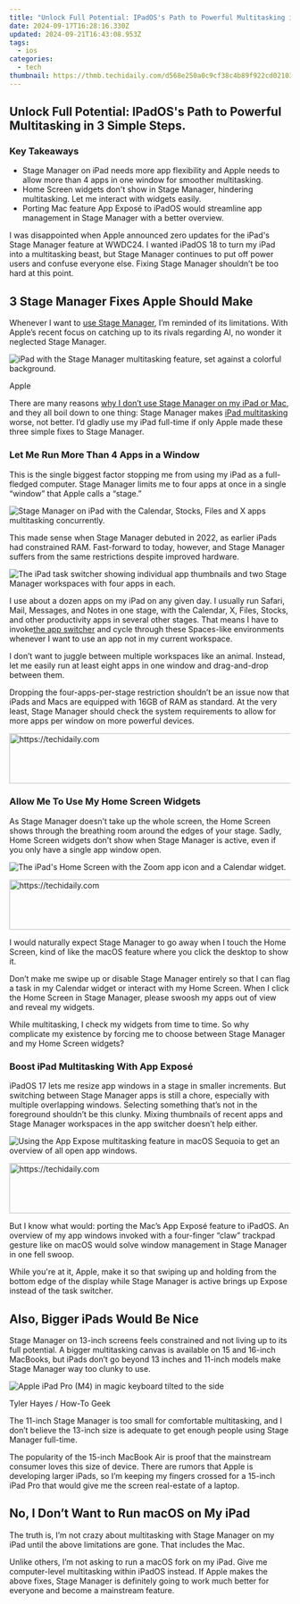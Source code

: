 ```yaml
---
title: "Unlock Full Potential: IPadOS's Path to Powerful Multitasking in 3 Simple Steps."
date: 2024-09-17T16:28:16.330Z
updated: 2024-09-21T16:43:08.953Z
tags:
  - ios
categories:
  - tech
thumbnail: https://thmb.techidaily.com/d568e250a0c9cf38c4b89f922cd02103ab4f1762aadda7b19c3a1266ed366a54.jpg
---
```


## Unlock Full Potential: IPadOS's Path to Powerful Multitasking in 3 Simple Steps.

### Key Takeaways

* Stage Manager on iPad needs more app flexibility and Apple needs to allow more than 4 apps in one window for smoother multitasking.
* Home Screen widgets don't show in Stage Manager, hindering multitasking. Let me interact with widgets easily.
* Porting Mac feature App Exposé to iPadOS would streamline app management in Stage Manager with a better overview.

 I was disappointed when Apple announced zero updates for the iPad's Stage Manager feature at WWDC24\. I wanted iPadOS 18 to turn my iPad into a multitasking beast, but Stage Manager continues to put off power users and confuse everyone else. Fixing Stage Manager shouldn’t be too hard at this point.

##  3 Stage Manager Fixes Apple Should Make

 Whenever I want to [use Stage Manager](https://extra-skills.techidaily.com/new-instilling-illusions-blur-wonders-in-adobes-visual-staging-tools/), I’m reminded of its limitations. With Apple’s recent focus on catching up to its rivals regarding AI, no wonder it neglected Stage Manager.

![iPad with the Stage Manager multitasking feature, set against a colorful background.](https://static1.howtogeekimages.com/wordpress/wp-content/uploads/2024/07/apple-ipados-17-stage-manager-ipad-multitasking.jpg) 

Apple

 There are many reasons [why I don’t use Stage Manager on my iPad or Mac](https://screen-activity-recording.techidaily.com/updated-2024-approved-top-12-best-tycoon-games-guaranteed-to-hook-you/), and they all boil down to one thing: Stage Manager makes [iPad multitasking](https://buynow-info.techidaily.com/style-meets-function-on-your-wrist-an-insightful-review-of-the-amazfit-gts-smartwatch/) worse, not better. I’d gladly use my iPad full-time if only Apple made these three simple fixes to Stage Manager.

###  Let Me Run More Than 4 Apps in a Window

 This is the single biggest factor stopping me from using my iPad as a full-fledged computer. Stage Manager limits me to four apps at once in a single “window” that Apple calls a “stage.”

![Stage Manager on iPad with the Calendar, Stocks, Files and X apps multitasking concurrently.](https://static1.howtogeekimages.com/wordpress/wp-content/uploads/2024/07/apple-ipados-18-stage-manager-multitasking-calendar-stocks-files-x-apps.jpg) 

 This made sense when Stage Manager debuted in 2022, as earlier iPads had constrained RAM. Fast-forward to today, however, and Stage Manager suffers from the same restrictions despite improved hardware.

![The iPad task switcher showing individual app thumbnails and two Stage Manager workspaces with four apps in each.](https://static1.howtogeekimages.com/wordpress/wp-content/uploads/2024/07/apple-ipados-18-stage-manager-workspaces-task-switcher.jpg) 

 I use about a dozen apps on my iPad on any given day. I usually run Safari, Mail, Messages, and Notes in one stage, with the Calendar, X, Files, Stocks, and other productivity apps in several other stages. That means I have to invoke[the app switcher](https://video-screen-grab.techidaily.com/updated-in-2024-ultimate-guide-to-filming-live-scenes/) and cycle through these Spaces-like environments whenever I want to use an app not in my current workspace.

 I don’t want to juggle between multiple workspaces like an animal. Instead, let me easily run at least eight apps in one window and drag-and-drop between them.

 Dropping the four-apps-per-stage restriction shouldn’t be an issue now that iPads and Macs are equipped with 16GB of RAM as standard. At the very least, Stage Manager should check the system requirements to allow for more apps per window on more powerful devices.

<!-- affiliate ads begin -->
<a href="https://appsumo.8odi.net/c/5597632/2123749/7443" target="_top" id="2123749">
  <img src="//a.impactradius-go.com/display-ad/7443-2123749" border="0" alt="https://techidaily.com" width="728" height="90"/>
</a>
<img height="0" width="0" src="https://appsumo.8odi.net/i/5597632/2123749/7443" style="position:absolute;visibility:hidden;" border="0" />
<!-- affiliate ads end -->

###  Allow Me To Use My Home Screen Widgets

 As Stage Manager doesn’t take up the whole screen, the Home Screen shows through the breathing room around the edges of your stage. Sadly, Home Screen widgets don’t show when Stage Manager is active, even if you only have a single app window open.

![The iPad's Home Screen with the Zoom app icon and a Calendar widget.](https://static1.howtogeekimages.com/wordpress/wp-content/uploads/2024/07/apple-ipados-18-home-screen-calendar-widget.jpg) 

<!-- affiliate ads begin -->
<a href="https://aligracehair.sjv.io/c/5597632/1938721/19272" target="_top" id="1938721">
  <img src="//a.impactradius-go.com/display-ad/19272-1938721" border="0" alt="https://techidaily.com" width="728" height="90"/>
</a>
<img height="0" width="0" src="https://aligracehair.sjv.io/i/5597632/1938721/19272" style="position:absolute;visibility:hidden;" border="0" />
<!-- affiliate ads end -->

 I would naturally expect Stage Manager to go away when I touch the Home Screen, kind of like the macOS feature where you click the desktop to show it.

 Don’t make me swipe up or disable Stage Manager entirely so that I can flag a task in my Calendar widget or interact with my Home Screen. When I click the Home Screen in Stage Manager, please swoosh my apps out of view and reveal my widgets.

 While multitasking, I check my widgets from time to time. So why complicate my existence by forcing me to choose between Stage Manager and my Home Screen widgets?

###  Boost iPad Multitasking With App Exposé

 iPadOS 17 lets me resize app windows in a stage in smaller increments. But switching between Stage Manager apps is still a chore, especially with multiple overlapping windows. Selecting something that’s not in the foreground shouldn’t be this clunky. Mixing thumbnails of recent apps and Stage Manager workspaces in the app switcher doesn’t help either.

![Using the App Expose multitasking feature in macOS Sequoia to get an overview of all open app windows.](https://static1.howtogeekimages.com/wordpress/wp-content/uploads/2024/07/apple-macos-sequoia-app-expose-multitasking-window-overview.jpg) 

<!-- affiliate ads begin -->
<a href="https://appsumo.8odi.net/c/5597632/2105867/7443" target="_top" id="2105867">
  <img src="//a.impactradius-go.com/display-ad/7443-2105867" border="0" alt="https://techidaily.com" width="728" height="90"/>
</a>
<img height="0" width="0" src="https://appsumo.8odi.net/i/5597632/2105867/7443" style="position:absolute;visibility:hidden;" border="0" />
<!-- affiliate ads end -->

 But I know what would: porting the Mac’s App Exposé feature to iPadOS. An overview of my app windows invoked with a four-finger “claw” trackpad gesture like on macOS would solve window management in Stage Manager in one fell swoop.

 While you're at it, Apple, make it so that swiping up and holding from the bottom edge of the display while Stage Manager is active brings up Expose instead of the task switcher.

##  Also, Bigger iPads Would Be Nice

 Stage Manager on 13-inch screens feels constrained and not living up to its full potential. A bigger multitasking canvas is available on 15 and 16-inch MacBooks, but iPads don’t go beyond 13 inches and 11-inch models make Stage Manager way too clunky to use.

![Apple iPad Pro (M4) in magic keyboard tilted to the side](https://static1.howtogeekimages.com/wordpress/wp-content/uploads/2024/06/53734705475_8316a92c38_o.jpg) 

Tyler Hayes / How-To Geek

 The 11-inch Stage Manager is too small for comfortable multitasking, and I don’t believe the 13-inch size is adequate to get enough people using Stage Manager full-time.

 The popularity of the 15-inch MacBook Air is proof that the mainstream consumer loves this size of device. There are rumors that Apple is developing larger iPads, so I’m keeping my fingers crossed for a 15-inch iPad Pro that would give me the screen real-estate of a laptop.

##  No, I Don’t Want to Run macOS on My iPad

 The truth is, I’m not crazy about multitasking with Stage Manager on my iPad until the above limitations are gone. That includes the Mac.

 Unlike others, I’m not asking to run a macOS fork on my iPad. Give me computer-level multitasking within iPadOS instead. If Apple makes the above fixes, Stage Manager is definitely going to work much better for everyone and become a mainstream feature.

<ins class="adsbygoogle"
     style="display:block"
     data-ad-format="autorelaxed"
     data-ad-client="ca-pub-7571918770474297"
     data-ad-slot="1223367746"></ins>

<ins class="adsbygoogle"
     style="display:block"
     data-ad-client="ca-pub-7571918770474297"
     data-ad-slot="8358498916"
     data-ad-format="auto"
     data-full-width-responsive="true"></ins>



